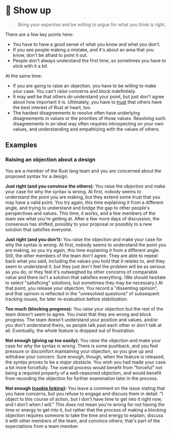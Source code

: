 # 👋 Show up

> Bring your expertise and be willing to argue for what you think is right.

There are a few key points here:

* You have to have a good sense of what you know and what you don't.
* If you see people making a mistake, and it's about an area that you know, don't be afraid to point it out.
* People don't always understand the first time, so sometimes you have to stick with it a bit.

At the same time:

* If you are going to raise an objection, you have to be willing to make your case. You can't raise concerns and block indefinitely.
* It may well be that others *do* understand your point, but just don't agree about how important it is. Ultimately, you have to [trust] that others have the best interest of Rust at heart, too.
* The hardest disagreements to resolve often have underlying disagreements in values or the priorities of those values. Resolving such disagreements in an ideal way often requires introspecting on your own values, and understanding and empathizing with the values of others.

[trust]: ./trust_and_delegate.md

## Examples

### Raising an objection about a design

You are a member of the Rust lang team and you are concerned about the proposed syntax for a design.

**Just right (and you convince the others):** You raise the objection and make your case for why the syntax is wrong. At first, nobody seems to understand the point you are making, but they extend some trust that you may have a valid point. You try again, this time explaining it from a different angle, and trying to understand and bridge the gap to other people's perspectives and values. This time, it works, and a few members of the team see what you're getting at. After a few more days of discussion, the consensus has shifted, possibly to your proposal or possibly to a new solution that satisfies everyone.

**Just right (and you don't):** You raise the objection and make your case for why the syntax is wrong. At first, nobody seems to understand the point you are making, so you try again, this time explaining it from a different angle. Still, the other members of the team don't agree. They are able to repeat back what you said, including the values you hold that it relates to, and they seem to understand it. but they just don't feel the problem will be as serious as you do, or they feel it's outweighed by other concerns of comparable value and there isn't a solution that satisfies everything. (We should hesitate to select "satisficing" solutions, but sometimes they may be necessary.) At that point, you release your objection. You record a "dissenting opinion", and that opinion is reflected in the "unresolved questions" of subsequent tracking issues, for later re-evaluation before stabilization.

**Too much (blocking progress):** You raise your objection but the rest of the team doesn't seem to agree. You insist that they are wrong and block progress. The team doesn't understand your position and values, and/or you don't understand theirs, so people talk past each other or don't talk at all. Eventually, the whole feature is dropped out of frustration.

**Not enough (giving up too easily):** You raise the objection and make your case for why the syntax is wrong. There is some pushback, and you feel pressure or discomfort maintaining your objection, so you give up and withdraw your concern. Sure enough, though, when the feature is released, the syntax proves to be a major obstacle. You wish you had made your case a bit more forcefully. The overall process would benefit from "forceful" not being a required property of a well-reasoned objection, and would benefit from recording the objection for further examination later in the process.

**Not enough ([cookie licking]):** You leave a comment on the issue stating that you have concerns, but you refuse to engage and discuss them in detail. "I object to this course of action, but I don't have time to get into it right now, and I don't when I will." This does not mean you're wrong for not having the time or energy to get into it, but rather that the process of making a blocking objection requires someone to take the time and energy to explain, discuss it with other members of the team, and convince others; that's part of the expectations from a team member.

[cookie licking]: https://devblogs.microsoft.com/oldnewthing/20091201-00/?p=15843
